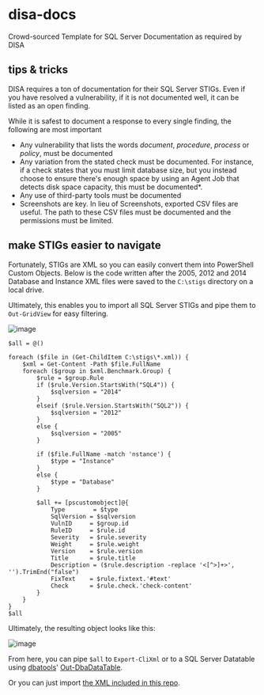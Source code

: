 # disa-docs
Crowd-sourced Template for SQL Server Documentation as required by DISA

## tips & tricks
DISA requires a ton of documentation for their SQL Server STIGs. Even if you have resolved a vulnerability, if it is not documented well, it can be listed as an open finding.

While it is safest to document a response to every single finding, the following are most important

* Any vulnerability that lists the words _document_, _procedure_, _process_ or _policy_, must be documented
* Any variation from the stated check must be documented. For instance, if a check states that you must limit database size, but you instead choose to ensure there's enough space by using an Agent Job that detects disk space capacity, this must be documented*.
* Any use of third-party tools must be documented
* Screenshots are key. In lieu of Screenshots, exported CSV files are useful. The path to these CSV files must be documented and the permissions must be limited.

## make STIGs easier to navigate

Fortunately, STIGs are XML so you can easily convert them into PowerShell Custom Objects. Below is the code written after the 2005, 2012 and 2014 Database and Instance XML files were saved to the `C:\stigs` directory on a local drive.

Ultimately, this enables you to import all SQL Server STIGs and pipe them to `Out-GridView` for easy filtering.

![image](https://user-images.githubusercontent.com/8278033/29754045-181e75d4-8b7e-11e7-9106-9616bfb48813.png)

````
$all = @()

foreach ($file in (Get-ChildItem C:\stigs\*.xml)) {
	$xml = Get-Content -Path $file.FullName
	foreach ($group in $xml.Benchmark.Group) {
		$rule = $group.Rule
		if ($rule.Version.StartsWith("SQL4")) {
			$sqlversion = "2014"
		}
		elseif ($rule.Version.StartsWith("SQL2")) {
			$sqlversion = "2012"
		}
		else {
			$sqlversion = "2005"
		}
		
		if ($file.FullName -match 'nstance') {
			$type = "Instance"
		}
		else {
			$type = "Database"
		}
		
		$all += [pscustomobject]@{
			Type	    = $type
			SqlVersion = $sqlversion
			VulnID	   = $group.id
			RuleID	   = $rule.id
			Severity   = $rule.severity
			Weight	   = $rule.weight
			Version    = $rule.version
			Title	   = $rule.title
			Description = ($rule.description -replace '<[^>]+>', '').TrimEnd("false")
			FixText    = $rule.fixtext.'#text'
			Check	   = $rule.check.'check-content'
		}
	}
}
$all
````

Ultimately, the resulting object looks like this:

![image](https://user-images.githubusercontent.com/8278033/29754134-5b96f420-8b7f-11e7-9ddf-d103a95bc87f.png)

From here, you can pipe `$all` to `Export-CliXml` or to a SQL Server Datatable using [dbatools](https://dbatools.io)' [Out-DbaDataTable](https://dbatools.io/Out-DbaDataTable).

Or you can just import [the XML included in this repo](https://github.com/sqlcollaborative/disa-docs/blob/master/sqlstig.xml).
